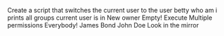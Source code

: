 Create a script that switches the current user to the user betty
who am i
prints all groups current user is in
 New owner
 Empty!
 Execute
Multiple permissions
Everybody!
James Bond
John Doe
Look in the mirror
